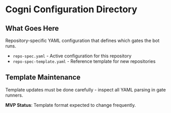 # Cogni Configuration Directory

## What Goes Here
Repository-specific YAML configuration that defines which gates the bot runs.

- `repo-spec.yaml` - Active configuration for this repository
- `repo-spec-template.yaml` - Reference template for new repositories

## Template Maintenance  
Template updates must be done carefully - inspect all YAML parsing in gate runners.

**MVP Status**: Template format expected to change frequently.